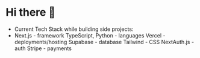 # Hi there 👋

- Current Tech Stack while building side projects:
- Next.js - framework
TypeScript, Python - languages
Vercel - deployments/hosting
Supabase - database
Tailwind - CSS
NextAuth.js - auth
Stripe - payments
